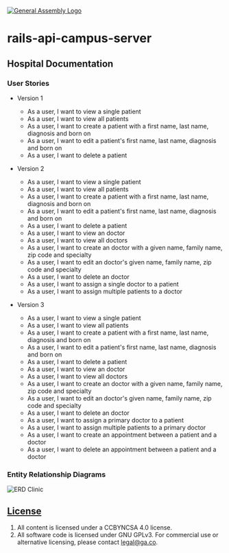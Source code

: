 [![General Assembly Logo](https://camo.githubusercontent.com/1a91b05b8f4d44b5bbfb83abac2b0996d8e26c92/687474703a2f2f692e696d6775722e636f6d2f6b6538555354712e706e67)](https://generalassemb.ly/education/web-development-immersive)

# rails-api-campus-server

## Hospital Documentation

### User Stories

- Version 1
  - As a user, I want to view a single patient
  - As a user, I want to view all patients
  - As a user, I want to create a patient with a first name, last name, diagnosis and born on
  - As a user, I want to edit a patient's first name, last name, diagnosis and born on
  - As a user, I want to delete a patient

- Version 2
  - As a user, I want to view a single patient
  - As a user, I want to view all patients
  - As a user, I want to create a patient with a first name, last name, diagnosis and born on
  - As a user, I want to edit a patient's first name, last name, diagnosis and born on
  - As a user, I want to delete a patient
  - As a user, I want to view an doctor
  - As a user, I want to view all doctors
  - As a user, I want to create an doctor with a given name, family name, zip code and specialty
  - As a user, I want to edit an doctor's given name, family name, zip code and specialty
  - As a user, I want to delete an doctor
  - As a user, I want to assign a single doctor to a patient
  - As a user, I want to assign multiple patients to a doctor

- Version 3
  - As a user, I want to view a single patient
  - As a user, I want to view all patients
  - As a user, I want to create a patient with a first name, last name, diagnosis and born on
  - As a user, I want to edit a patient's first name, last name, diagnosis and born on
  - As a user, I want to delete a patient
  - As a user, I want to view an doctor
  - As a user, I want to view all doctors
  - As a user, I want to create an doctor with a given name, family name, zip code and specialty
  - As a user, I want to edit an doctor's given name, family name, zip code and specialty
  - As a user, I want to delete an doctor
  - As a user, I want to assign a primary doctor to a patient
  - As a user, I want to assign multiple patients to a primary doctor
  - As a user, I want to create an appointment between a patient and a doctor
  - As a user, I want to delete an appointment between a patient and a doctor

### Entity Relationship Diagrams
![ERD Clinic](https://git.generalassemb.ly/storage/user/3667/files/4e3c51d4-ce2e-11e7-9d36-8379102225c9)

## [License](LICENSE)

1.  All content is licensed under a CC­BY­NC­SA 4.0 license.
1.  All software code is licensed under GNU GPLv3. For commercial use or
    alternative licensing, please contact legal@ga.co.
